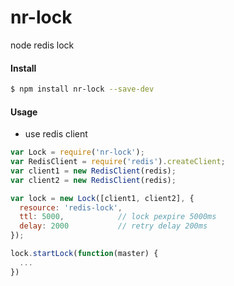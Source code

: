 # nr-lock
node redis lock

#### Install

```bash
$ npm install nr-lock --save-dev
```

#### Usage

- use redis client

```javascript
var Lock = require('nr-lock');
var RedisClient = require('redis').createClient;
var client1 = new RedisClient(redis);
var client2 = new RedisClient(redis);

var lock = new Lock([client1, client2], {
  resource: 'redis-lock',
  ttl: 5000,            // lock pexpire 5000ms
  delay: 2000           // retry delay 200ms
});

lock.startLock(function(master) {
  ...
})
```
